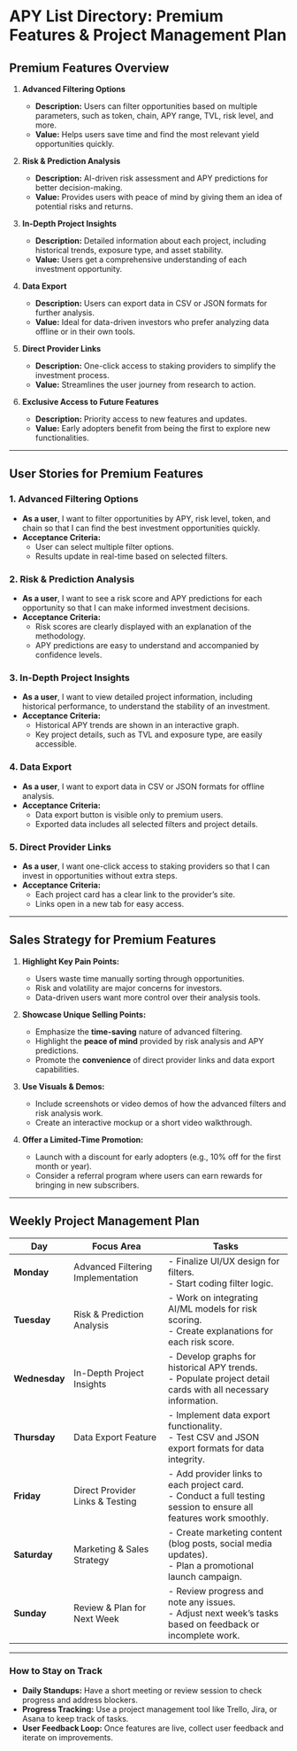 # APY List Directory: Premium Features & Project Management Plan

## **Premium Features Overview**

1. **Advanced Filtering Options**

   - **Description:** Users can filter opportunities based on multiple parameters, such as token, chain, APY range, TVL, risk level, and more.
   - **Value:** Helps users save time and find the most relevant yield opportunities quickly.

2. **Risk & Prediction Analysis**

   - **Description:** AI-driven risk assessment and APY predictions for better decision-making.
   - **Value:** Provides users with peace of mind by giving them an idea of potential risks and returns.

3. **In-Depth Project Insights**

   - **Description:** Detailed information about each project, including historical trends, exposure type, and asset stability.
   - **Value:** Users get a comprehensive understanding of each investment opportunity.

4. **Data Export**

   - **Description:** Users can export data in CSV or JSON formats for further analysis.
   - **Value:** Ideal for data-driven investors who prefer analyzing data offline or in their own tools.

5. **Direct Provider Links**

   - **Description:** One-click access to staking providers to simplify the investment process.
   - **Value:** Streamlines the user journey from research to action.

6. **Exclusive Access to Future Features**
   - **Description:** Priority access to new features and updates.
   - **Value:** Early adopters benefit from being the first to explore new functionalities.

---

## **User Stories for Premium Features**

### 1. **Advanced Filtering Options**

- **As a user**, I want to filter opportunities by APY, risk level, token, and chain so that I can find the best investment opportunities quickly.
- **Acceptance Criteria:**
  - User can select multiple filter options.
  - Results update in real-time based on selected filters.

### 2. **Risk & Prediction Analysis**

- **As a user**, I want to see a risk score and APY predictions for each opportunity so that I can make informed investment decisions.
- **Acceptance Criteria:**
  - Risk scores are clearly displayed with an explanation of the methodology.
  - APY predictions are easy to understand and accompanied by confidence levels.

### 3. **In-Depth Project Insights**

- **As a user**, I want to view detailed project information, including historical performance, to understand the stability of an investment.
- **Acceptance Criteria:**
  - Historical APY trends are shown in an interactive graph.
  - Key project details, such as TVL and exposure type, are easily accessible.

### 4. **Data Export**

- **As a user**, I want to export data in CSV or JSON formats for offline analysis.
- **Acceptance Criteria:**
  - Data export button is visible only to premium users.
  - Exported data includes all selected filters and project details.

### 5. **Direct Provider Links**

- **As a user**, I want one-click access to staking providers so that I can invest in opportunities without extra steps.
- **Acceptance Criteria:**
  - Each project card has a clear link to the provider’s site.
  - Links open in a new tab for easy access.

---

## **Sales Strategy for Premium Features**

1. **Highlight Key Pain Points:**

   - Users waste time manually sorting through opportunities.
   - Risk and volatility are major concerns for investors.
   - Data-driven users want more control over their analysis tools.

2. **Showcase Unique Selling Points:**

   - Emphasize the **time-saving** nature of advanced filtering.
   - Highlight the **peace of mind** provided by risk analysis and APY predictions.
   - Promote the **convenience** of direct provider links and data export capabilities.

3. **Use Visuals & Demos:**

   - Include screenshots or video demos of how the advanced filters and risk analysis work.
   - Create an interactive mockup or a short video walkthrough.

4. **Offer a Limited-Time Promotion:**
   - Launch with a discount for early adopters (e.g., 10% off for the first month or year).
   - Consider a referral program where users can earn rewards for bringing in new subscribers.

---

## **Weekly Project Management Plan**

| **Day**       | **Focus Area**                    | **Tasks**                                                                                                              |
| ------------- | --------------------------------- | ---------------------------------------------------------------------------------------------------------------------- |
| **Monday**    | Advanced Filtering Implementation | - Finalize UI/UX design for filters. <br> - Start coding filter logic.                                                 |
| **Tuesday**   | Risk & Prediction Analysis        | - Work on integrating AI/ML models for risk scoring. <br> - Create explanations for each risk score.                   |
| **Wednesday** | In-Depth Project Insights         | - Develop graphs for historical APY trends. <br> - Populate project detail cards with all necessary information.       |
| **Thursday**  | Data Export Feature               | - Implement data export functionality. <br> - Test CSV and JSON export formats for data integrity.                     |
| **Friday**    | Direct Provider Links & Testing   | - Add provider links to each project card. <br> - Conduct a full testing session to ensure all features work smoothly. |
| **Saturday**  | Marketing & Sales Strategy        | - Create marketing content (blog posts, social media updates). <br> - Plan a promotional launch campaign.              |
| **Sunday**    | Review & Plan for Next Week       | - Review progress and note any issues. <br> - Adjust next week’s tasks based on feedback or incomplete work.           |

---

### **How to Stay on Track**

- **Daily Standups:** Have a short meeting or review session to check progress and address blockers.
- **Progress Tracking:** Use a project management tool like Trello, Jira, or Asana to keep track of tasks.
- **User Feedback Loop:** Once features are live, collect user feedback and iterate on improvements.
